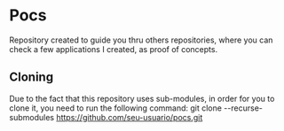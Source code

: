 # Pocs
Repository created to guide you thru others repositories, where you can check a few applications I created, as proof of concepts.

## Cloning
Due to the fact that this repository uses sub-modules, in order for you to clone it, you need to run the following command:
git clone --recurse-submodules https://github.com/seu-usuario/pocs.git
